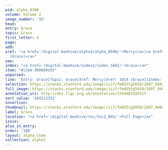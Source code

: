 ```yaml
---
pid: alpha_0380
volume: Volume 2
image_number: '15'
head:
entry: Grace
topic: Grace
first_letter: G
page:
add:
xref: "<a href='/digital-beehive/alpha3/alpha_0590/'>Mercy</a>|<a href='/digital-beehive/num5/num_1355/'>1014
  [Grace]</a>"
see:
index: "<a href='/digital-beehive/index2/index_1682/'>Grace</a>"
item: "#item-d90660193"
unparsed:
line: 'Entry: Grace|Topic: Grace|Xref: Mercy|Xref: 1014 [Grace]|Index: Grace|#item-d90660193'
selection: https://stacks.stanford.edu/image/iiif/fm855tg5659/1607_0482/412,3352,2978,425/full/0/default.jpg
full_image: https://stacks.stanford.edu/image/iiif/fm855tg5659/1607_0482/full/full/0/default.jpg
annotation_uri: http://dev.llgc.org.uk/annotation/1564603185513
sort_value: '201513352'
insertion:
thumbnail: https://stacks.stanford.edu/image/iiif/fm855tg5659/1607_0482/412,3352,600,180/250,/0/default.jpg
label: Grace
location: "<a href='/digital-beehive/toc/toc2_005/'>Full Page</a>"
issue:
also_in_entry:
order: '108'
layout: alpha_item
collection: alpha2
---
```

